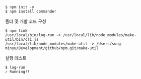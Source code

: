 
```
$ npm init -y
$ npm install commander
```

폴더 및 개발 코드 구성
```
$ npm link  
/usr/local/bin/log-run -> /usr/local/lib/node_modules/make-util/bin/cli.js
/usr/local/lib/node_modules/make-util -> /Users/sung-minyu/Development/github/npm.git/make-util
```

실행 테스트
```
$ log-run
✓ Running!!
```

